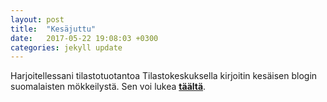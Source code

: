 ```yaml
---
layout: post
title:  "Kesäjuttu"
date:   2017-05-22 19:08:03 +0300
categories: jekyll update
---
```


Harjoitellessani tilastotuotantoa Tilastokeskuksella kirjoitin kesäisen blogin suomalaisten mökkeilystä.
Sen voi lukea [**täältä**](http://tietotrenditblogi.stat.fi/kesamokki-lahella-kotia-ja-kaksion-kokoinen/). 



